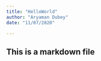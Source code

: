 ```yaml
---
title: "HelloWorld"
author: "Aryaman Dubey"
date: "11/07/2020"

---
```




## This is a markdown file

